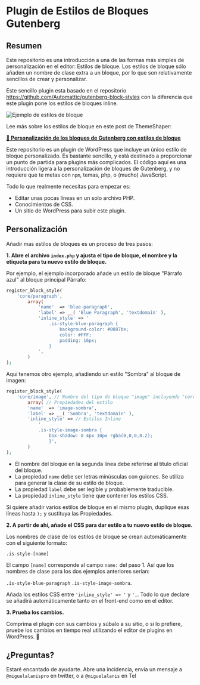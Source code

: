 # Plugin de Estilos de Bloques Gutenberg

## Resumen

Este repositorio es una introducción a una de las formas más simples de personalización en el editor: Estilos de bloque. Los estilos de bloque sólo añaden un nombre de clase extra a un bloque, por lo que son relativamente sencillos de crear y personalizar. 

Este sencillo plugin esta basado en el repositorio https://github.com/Automattic/gutenberg-block-styles con la diferencia que este plugin pone los estilos de bloques inline.

![Ejemplo de estilos de bloque](https://archive.org/download/block-styles-ejemplo/block-styles-ejemplo.png)

Lee más sobre los estilos de bloque en este post de ThemeShaper: 

[**📄 Personalización de los bloques de Gutenberg con estilos de bloque**](https://themeshaper.com/2019/02/15/customizing-gutenberg-blocks-with-block-styles/)

Este repositorio es un plugin de WordPress que incluye un único estilo de bloque personalizado. Es bastante sencillo, y está destinado a proporcionar un punto de partida para plugins más complicados. El código aquí es una introducción ligera a la personalización de bloques de Gutenberg, y no requiere que te metas con `npm`, temas, php, o (mucho) JavaScript. 

Todo lo que realmente necesitas para empezar es: 

- Editar unas pocas líneas en un solo archivo PHP. 
- Conocimientos de CSS.
- Un sitio de WordPress para subir este plugin.  

## Personalización

Añadir mas estilos de bloques es un proceso de tres pasos: 

**1. Abre el archivo `index.php` y ajusta el tipo de bloque, el nombre y la etiqueta para tu nuevo estilo de bloque.**

Por ejemplo, el ejemplo incorporado añade un estilo de bloque "Párrafo azul" al bloque principal Párrafo: 

```php
register_block_style(
	'core/paragraph',
		array(
			'name'  => 'blue-paragraph',
			'label' => __( 'Blue Paragraph', 'textdomain' ),
			'inline_style' => '
				.is-style-blue-paragraph {  
					background-color: #0087be;
					color: #FFF;
					padding: 16px;
				}
			',
		)		
);
```

Aquí tenemos otro ejemplo, añadiendo un estilo "Sombra" al bloque de imagen:

```php
register_block_style(
	'core/image', // Nombre del tipo de bloque "image" incluyendo "core/" antes
		array( // Propiedades del estilo
		'name'  => 'image-sombra',
		'label' => __( 'Sombra', 'textdomain' ),
		'inline_style' => // Estilos Inline
            '
			.is-style-image-sombra {
				box-shadow: 0 4px 10px rgba(0,0,0,0.2);
				}',
		)		
);
```

* El nombre del bloque en la segunda línea debe referirse al título oficial del bloque.
* La propiedad `name` debe ser letras minúsculas con guiones. Se utiliza para generar la clase de su estilo de bloque.
* La propiedad `label` debe ser legible y probablemente traducible.
* La propiedad `inline_style` tiene que contener los estilos CSS.

Si quiere añadir varios estilos de bloque en el mismo plugin, duplique esas líneas hasta `);` y sustituya las Propiedades.

**2. A partir de ahí, añade el CSS para dar estilo a tu nuevo estilo de bloque.**

Los nombres de clase de los estilos de bloque se crean automáticamente con el siguiente formato: 

`.is-style-[name]`

El campo `[name]` corresponde al campo `name:` del paso 1.  Así que los nombres de clase para los dos ejemplos anteriores serían: 

`.is-style-blue-paragraph`
`.is-style-image-sombra`.

Añada los estilos CSS entre `'inline_style' => '` y `',`. Todo lo que declare se añadirá automáticamente tanto en el front-end como en el editor.

**3. Prueba los cambios.**

Comprima el plugin con sus cambios y súbalo a su sitio, o si lo prefiere, pruebe los cambios en tiempo real utilizando el editor de plugins en WordPress. 🎉

## ¿Preguntas? 

Estaré encantado de ayudarte. Abre una incidencia, envía un mensaje a `@miguelalanispro` en twitter, o a `@miguelalanis` en Tel
